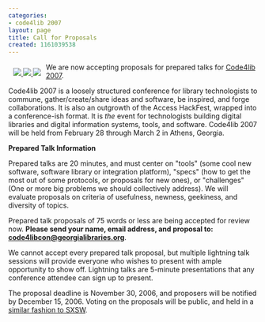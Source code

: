 ```yaml
---
categories:
- code4lib 2007
layout: page
title: Call for Proposals
created: 1161039538
---
```

<div style="float: left; margin: 10px;">
<a href="http://flickr.com/photos/tags/code4lib2006/">
<img src="http://static.flickr.com/35/100534170_9d0644576c_m.jpg" border="0" />
<img src="http://static.flickr.com/34/100724833_d5e2877a6d_m.jpg" border="0" />
<img src="http://static.flickr.com/24/100727155_1097cbb9a2_m.jpg" border="0" />
</a>
</div>

We are now accepting proposals for prepared talks for <a href="http://www.code4lib.org/conference/2007">Code4lib 2007</a>.

Code4lib 2007 is a loosely structured conference for library
technologists to commune, gather/create/share ideas and software, be
inspired, and forge collaborations. It is also an outgrowth of the
Access HackFest, wrapped into a conference-ish format. It is *the* event
for technologists building digital libraries and digital information
systems, tools, and software. Code4lib 2007 will be held from February
28 through March 2 in Athens, Georgia.



<strong>Prepared Talk Information</strong>

Prepared talks are 20 minutes, and must center on "tools" (some cool new
software, software library or integration platform), "specs" (how to get
the most out of some protocols, or proposals for new ones), or
"challenges" (One or more big problems we should collectively address).
We will evaluate proposals on criteria of usefulness, newness,
geekiness, and diversity of topics.

Prepared talk proposals of 75 words or less are being accepted for
review now. <strong>Please send your name, email address, and proposal to:
<a href="mailto:code4libcon@georgialibraries.org">code4libcon@georgialibraries.org</a></strong>.

We cannot accept every prepared talk proposal, but multiple lightning
talk sessions will provide everyone who wishes to present with ample
opportunity to show off. Lightning talks are 5-minute presentations that
any conference attendee can sign up to present.

The proposal deadline is November 30, 2006, and proposers will be
notified by December 15, 2006. Voting on the proposals will be public,
and held in a <a href="http://2007.sxsw.com/interactive/panel_picker/">similar fashion to SXSW</a>.

<!--break-->

